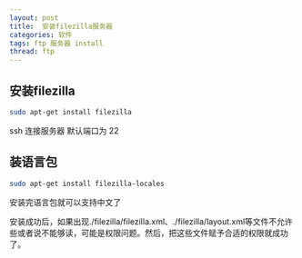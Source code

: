 ```yaml
---
layout: post
title:  安装filezilla服务器
categories: 软件
tags: ftp 服务器 install
thread: ftp
---
```


## 安装filezilla

```bash
sudo apt-get install filezilla
```

ssh 连接服务器 默认端口为 22

## 装语言包

```bash
sudo apt-get install filezilla-locales
```

安装完语言包就可以支持中文了

安装成功后，如果出现./filezilla/filezilla.xml、./filezilla/layout.xml等文件不允许些或者说不能够读，可能是权限问题。然后，把这些文件赋予合适的权限就成功了。